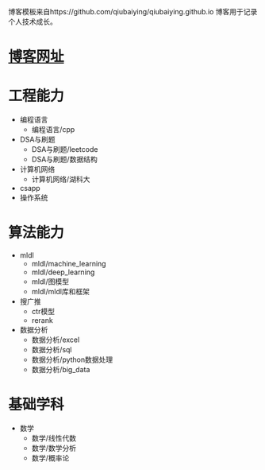 博客模板来自https://github.com/qiubaiying/qiubaiying.github.io
博客用于记录个人技术成长。
# [博客网址](https://learninghome3344.github.io/)

# 工程能力
- 编程语言
  - 编程语言/cpp
- DSA与刷题
  - DSA与刷题/leetcode
  - DSA与刷题/数据结构
- 计算机网络
  - 计算机网络/湖科大 
- csapp
- 操作系统

# 算法能力
- mldl
  - mldl/machine_learning
  - mldl/deep_learning
  - mldl/图模型
  - mldl/mldl库和框架
- 搜广推
  - ctr模型
  - rerank
- 数据分析
  - 数据分析/excel
  - 数据分析/sql
  - 数据分析/python数据处理
  - 数据分析/big_data

# 基础学科
- 数学
  - 数学/线性代数
  - 数学/数学分析
  - 数学/概率论

